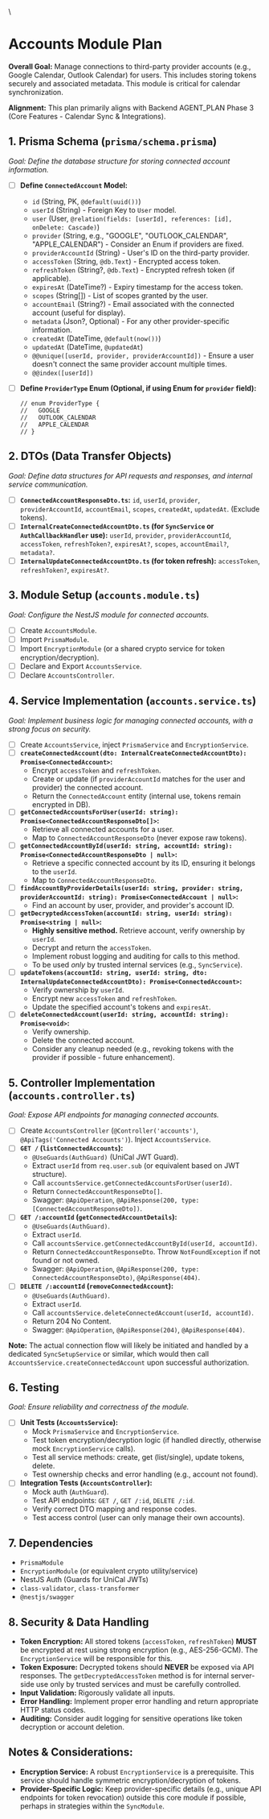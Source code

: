 \
# Accounts Module Plan

**Overall Goal:** Manage connections to third-party provider accounts (e.g., Google Calendar, Outlook Calendar) for users. This includes storing tokens securely and associated metadata. This module is critical for calendar synchronization.

**Alignment:** This plan primarily aligns with Backend AGENT_PLAN Phase 3 (Core Features - Calendar Sync & Integrations).

## 1. Prisma Schema (`prisma/schema.prisma`)
*Goal: Define the database structure for storing connected account information.*

*   [ ] **Define `ConnectedAccount` Model:**
    *   `id` (String, PK, `@default(uuid())`)
    *   `userId` (String) - Foreign Key to `User` model.
    *   `user` (User, `@relation(fields: [userId], references: [id], onDelete: Cascade)`)
    *   `provider` (String, e.g., "GOOGLE", "OUTLOOK_CALENDAR", "APPLE_CALENDAR") - Consider an Enum if providers are fixed.
    *   `providerAccountId` (String) - User's ID on the third-party provider.
    *   `accessToken` (String, `@db.Text`) - Encrypted access token.
    *   `refreshToken` (String?, `@db.Text`) - Encrypted refresh token (if applicable).
    *   `expiresAt` (DateTime?) - Expiry timestamp for the access token.
    *   `scopes` (String[]) - List of scopes granted by the user.
    *   `accountEmail` (String?) - Email associated with the connected account (useful for display).
    *   `metadata` (Json?, Optional) - For any other provider-specific information.
    *   `createdAt` (DateTime, `@default(now())`)
    *   `updatedAt` (DateTime, `@updatedAt`)
    *   `@@unique([userId, provider, providerAccountId])` - Ensure a user doesn't connect the same provider account multiple times.
    *   `@@index([userId])`

*   [ ] **Define `ProviderType` Enum (Optional, if using Enum for `provider` field):**
    ```prisma
    // enum ProviderType {
    //   GOOGLE
    //   OUTLOOK_CALENDAR
    //   APPLE_CALENDAR
    // }
    ```

## 2. DTOs (Data Transfer Objects)
*Goal: Define data structures for API requests and responses, and internal service communication.*

*   [ ] **`ConnectedAccountResponseDto.ts`:** `id`, `userId`, `provider`, `providerAccountId`, `accountEmail`, `scopes`, `createdAt`, `updatedAt`. (Exclude tokens).
*   [ ] **`InternalCreateConnectedAccountDto.ts` (for `SyncService` or `AuthCallbackHandler` use):** `userId`, `provider`, `providerAccountId`, `accessToken`, `refreshToken?`, `expiresAt?`, `scopes`, `accountEmail?`, `metadata?`.
*   [ ] **`InternalUpdateConnectedAccountDto.ts` (for token refresh):** `accessToken`, `refreshToken?`, `expiresAt?`.

## 3. Module Setup (`accounts.module.ts`)
*Goal: Configure the NestJS module for connected accounts.*

*   [ ] Create `AccountsModule`.
*   [ ] Import `PrismaModule`.
*   [ ] Import `EncryptionModule` (or a shared crypto service for token encryption/decryption).
*   [ ] Declare and Export `AccountsService`.
*   [ ] Declare `AccountsController`.

## 4. Service Implementation (`accounts.service.ts`)
*Goal: Implement business logic for managing connected accounts, with a strong focus on security.*

*   [ ] Create `AccountsService`, inject `PrismaService` and `EncryptionService`.
*   [ ] **`createConnectedAccount(dto: InternalCreateConnectedAccountDto): Promise<ConnectedAccount>`:**
    *   Encrypt `accessToken` and `refreshToken`.
    *   Create or update (if `providerAccountId` matches for the user and provider) the connected account.
    *   Return the `ConnectedAccount` entity (internal use, tokens remain encrypted in DB).
*   [ ] **`getConnectedAccountsForUser(userId: string): Promise<ConnectedAccountResponseDto[]>`:**
    *   Retrieve all connected accounts for a user.
    *   Map to `ConnectedAccountResponseDto` (never expose raw tokens).
*   [ ] **`getConnectedAccountById(userId: string, accountId: string): Promise<ConnectedAccountResponseDto | null>`:**
    *   Retrieve a specific connected account by its ID, ensuring it belongs to the `userId`.
    *   Map to `ConnectedAccountResponseDto`.
*   [ ] **`findAccountByProviderDetails(userId: string, provider: string, providerAccountId: string): Promise<ConnectedAccount | null>`:**
    *   Find an account by user, provider, and provider's account ID.
*   [ ] **`getDecryptedAccessToken(accountId: string, userId: string): Promise<string | null>`:**
    *   **Highly sensitive method.** Retrieve account, verify ownership by `userId`.
    *   Decrypt and return the `accessToken`.
    *   Implement robust logging and auditing for calls to this method.
    *   To be used *only* by trusted internal services (e.g., `SyncService`).
*   [ ] **`updateTokens(accountId: string, userId: string, dto: InternalUpdateConnectedAccountDto): Promise<ConnectedAccount>`:**
    *   Verify ownership by `userId`.
    *   Encrypt new `accessToken` and `refreshToken`.
    *   Update the specified account's tokens and `expiresAt`.
*   [ ] **`deleteConnectedAccount(userId: string, accountId: string): Promise<void>`:**
    *   Verify ownership.
    *   Delete the connected account.
    *   Consider any cleanup needed (e.g., revoking tokens with the provider if possible - future enhancement).

## 5. Controller Implementation (`accounts.controller.ts`)
*Goal: Expose API endpoints for managing connected accounts.*

*   [ ] Create `AccountsController` (`@Controller('accounts')`, `@ApiTags('Connected Accounts')`). Inject `AccountsService`.
*   [ ] **`GET /` (`listConnectedAccounts`):**
    *   `@UseGuards(AuthGuard)` (UniCal JWT Guard).
    *   Extract `userId` from `req.user.sub` (or equivalent based on JWT structure).
    *   Call `accountsService.getConnectedAccountsForUser(userId)`.
    *   Return `ConnectedAccountResponseDto[]`.
    *   Swagger: `@ApiOperation`, `@ApiResponse(200, type: [ConnectedAccountResponseDto])`.
*   [ ] **`GET /:accountId` (`getConnectedAccountDetails`):**
    *   `@UseGuards(AuthGuard)`.
    *   Extract `userId`.
    *   Call `accountsService.getConnectedAccountById(userId, accountId)`.
    *   Return `ConnectedAccountResponseDto`. Throw `NotFoundException` if not found or not owned.
    *   Swagger: `@ApiOperation`, `@ApiResponse(200, type: ConnectedAccountResponseDto)`, `@ApiResponse(404)`.
*   [ ] **`DELETE /:accountId` (`removeConnectedAccount`):**
    *   `@UseGuards(AuthGuard)`.
    *   Extract `userId`.
    *   Call `accountsService.deleteConnectedAccount(userId, accountId)`.
    *   Return 204 No Content.
    *   Swagger: `@ApiOperation`, `@ApiResponse(204)`, `@ApiResponse(404)`.

**Note:** The actual connection flow will likely be initiated and handled by a dedicated `SyncSetupService` or similar, which would then call `AccountsService.createConnectedAccount` upon successful authorization.

## 6. Testing
*Goal: Ensure reliability and correctness of the module.*

*   [ ] **Unit Tests (`AccountsService`):**
    *   Mock `PrismaService` and `EncryptionService`.
    *   Test token encryption/decryption logic (if handled directly, otherwise mock `EncryptionService` calls).
    *   Test all service methods: create, get (list/single), update tokens, delete.
    *   Test ownership checks and error handling (e.g., account not found).
*   [ ] **Integration Tests (`AccountsController`):**
    *   Mock auth (`AuthGuard`).
    *   Test API endpoints: `GET /`, `GET /:id`, `DELETE /:id`.
    *   Verify correct DTO mapping and response codes.
    *   Test access control (user can only manage their own accounts).

## 7. Dependencies
*   `PrismaModule`
*   `EncryptionModule` (or equivalent crypto utility/service)
*   NestJS Auth (Guards for UniCal JWTs)
*   `class-validator`, `class-transformer`
*   `@nestjs/swagger`

## 8. Security & Data Handling
*   **Token Encryption:** All stored tokens (`accessToken`, `refreshToken`) **MUST** be encrypted at rest using strong encryption (e.g., AES-256-GCM). The `EncryptionService` will be responsible for this.
*   **Token Exposure:** Decrypted tokens should **NEVER** be exposed via API responses. The `getDecryptedAccessToken` method is for internal server-side use only by trusted services and must be carefully controlled.
*   **Input Validation:** Rigorously validate all inputs.
*   **Error Handling:** Implement proper error handling and return appropriate HTTP status codes.
*   **Auditing:** Consider audit logging for sensitive operations like token decryption or account deletion.

## Notes & Considerations:
*   **Encryption Service:** A robust `EncryptionService` is a prerequisite. This service should handle symmetric encryption/decryption of tokens.
*   **Provider-Specific Logic:** Keep provider-specific details (e.g., unique API endpoints for token revocation) outside this core module if possible, perhaps in strategies within the `SyncModule`.
